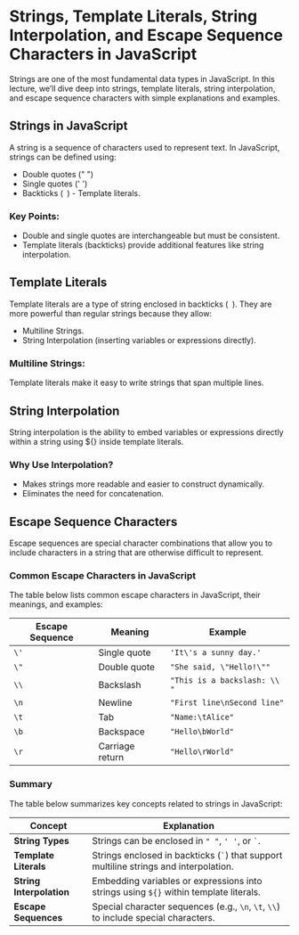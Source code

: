 # Strings, Template Literals, String Interpolation, and Escape Sequence Characters in JavaScript

Strings are one of the most fundamental data types in JavaScript. In this lecture, we’ll dive deep into strings, template literals, string interpolation, and escape sequence characters with simple explanations and examples.

## Strings in JavaScript

A string is a sequence of characters used to represent text. In JavaScript, strings can be defined using:

- Double quotes (" ")
- Single quotes (' ')
- Backticks (` `) - Template literals.

### Key Points:

- Double and single quotes are interchangeable but must be consistent.
- Template literals (backticks) provide additional features like string interpolation.

## Template Literals

Template literals are a type of string enclosed in backticks (` `). They are more powerful than regular strings because they allow:

- Multiline Strings.
- String Interpolation (inserting variables or expressions directly).
  
### Multiline Strings:

Template literals make it easy to write strings that span multiple lines.

##  String Interpolation

String interpolation is the ability to embed variables or expressions directly within a string using ${} inside template literals.

### Why Use Interpolation?

- Makes strings more readable and easier to construct dynamically.
- Eliminates the need for concatenation.

## Escape Sequence Characters

Escape sequences are special character combinations that allow you to include characters in a string that are otherwise difficult to represent.

### Common Escape Characters in JavaScript

The table below lists common escape characters in JavaScript, their meanings, and examples:

| **Escape Sequence** | **Meaning**       | **Example**                      |
|----------------------|-------------------|-----------------------------------|
| `\'`                | Single quote      | `'It\'s a sunny day.'`           |
| `\"`                | Double quote      | `"She said, \"Hello!\""`         |
| `\\`                | Backslash         | `"This is a backslash: \\ "`     |
| `\n`                | Newline           | `"First line\nSecond line"`      |
| `\t`                | Tab               | `"Name:\tAlice"`                 |
| `\b`                | Backspace         | `"Hello\bWorld"`                 |
| `\r`                | Carriage return   | `"Hello\rWorld"`                 |


### Summary

The table below summarizes key concepts related to strings in JavaScript:

| **Concept**            | **Explanation**                                                                 |
|-------------------------|---------------------------------------------------------------------------------|
| **String Types**        | Strings can be enclosed in `" "`, `' '`, or `` ` ``.                          |
| **Template Literals**   | Strings enclosed in backticks (`` ` ``) that support multiline strings and interpolation. |
| **String Interpolation**| Embedding variables or expressions into strings using `${}` within template literals. |
| **Escape Sequences**    | Special character sequences (e.g., `\n`, `\t`, `\\`) to include special characters. |

